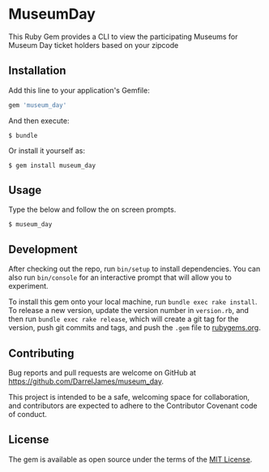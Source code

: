 # MuseumDay

This Ruby Gem provides a CLI to view the participating Museums for Museum Day ticket holders based on your zipcode

## Installation

Add this line to your application's Gemfile:

```ruby
gem 'museum_day'
```

And then execute:

    $ bundle

Or install it yourself as:

    $ gem install museum_day

## Usage

Type the below and follow the on screen prompts.

    $ museum_day

## Development

After checking out the repo, run `bin/setup` to install dependencies. You can also run `bin/console` for an interactive prompt that will allow you to experiment.

To install this gem onto your local machine, run `bundle exec rake install`. To release a new version, update the version number in `version.rb`, and then run `bundle exec rake release`, which will create a git tag for the version, push git commits and tags, and push the `.gem` file to [rubygems.org](https://rubygems.org).

## Contributing

Bug reports and pull requests are welcome on GitHub at https://github.com/DarrelJames/museum_day.

This project is intended to be a safe, welcoming space for collaboration, and contributors are expected to adhere to the Contributor Covenant code of conduct.

## License

The gem is available as open source under the terms of the [MIT License](https://opensource.org/licenses/MIT).
